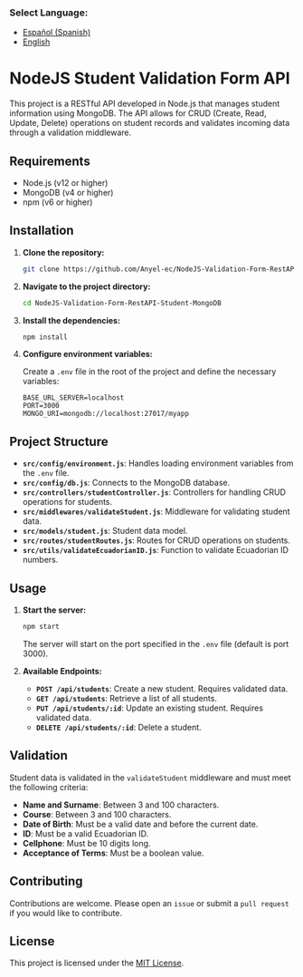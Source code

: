 ### **Select Language:**
- [Español (Spanish)](README-es.md)
- [English](README.md)
# NodeJS Student Validation Form API

This project is a RESTful API developed in Node.js that manages student information using MongoDB. The API allows for CRUD (Create, Read, Update, Delete) operations on student records and validates incoming data through a validation middleware.

## Requirements

- Node.js (v12 or higher)
- MongoDB (v4 or higher)
- npm (v6 or higher)

## Installation

1. **Clone the repository:**

   ```bash
   git clone https://github.com/Anyel-ec/NodeJS-Validation-Form-RestAPI-Student-MongoDB.git
   ```

2. **Navigate to the project directory:**

   ```bash
   cd NodeJS-Validation-Form-RestAPI-Student-MongoDB
   ```

3. **Install the dependencies:**

   ```bash
   npm install
   ```

4. **Configure environment variables:**

   Create a `.env` file in the root of the project and define the necessary variables:

   ```env
   BASE_URL_SERVER=localhost
   PORT=3000
   MONGO_URI=mongodb://localhost:27017/myapp
   ```

## Project Structure

- **`src/config/environment.js`**: Handles loading environment variables from the `.env` file.
- **`src/config/db.js`**: Connects to the MongoDB database.
- **`src/controllers/studentController.js`**: Controllers for handling CRUD operations for students.
- **`src/middlewares/validateStudent.js`**: Middleware for validating student data.
- **`src/models/student.js`**: Student data model.
- **`src/routes/studentRoutes.js`**: Routes for CRUD operations on students.
- **`src/utils/validateEcuadorianID.js`**: Function to validate Ecuadorian ID numbers.

## Usage

1. **Start the server:**

   ```bash
   npm start
   ```

   The server will start on the port specified in the `.env` file (default is port 3000).

2. **Available Endpoints:**

   - **`POST /api/students`**: Create a new student. Requires validated data.
   - **`GET /api/students`**: Retrieve a list of all students.
   - **`PUT /api/students/:id`**: Update an existing student. Requires validated data.
   - **`DELETE /api/students/:id`**: Delete a student.

## Validation

Student data is validated in the `validateStudent` middleware and must meet the following criteria:

- **Name and Surname**: Between 3 and 100 characters.
- **Course**: Between 3 and 100 characters.
- **Date of Birth**: Must be a valid date and before the current date.
- **ID**: Must be a valid Ecuadorian ID.
- **Cellphone**: Must be 10 digits long.
- **Acceptance of Terms**: Must be a boolean value.

## Contributing

Contributions are welcome. Please open an `issue` or submit a `pull request` if you would like to contribute.

## License

This project is licensed under the [MIT License](LICENSE).
